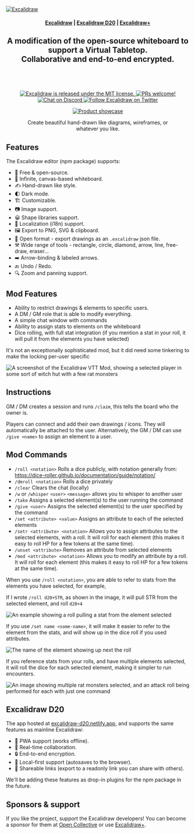 <a href="https://excalidraw.com/" target="_blank" rel="noopener">
  <picture>
    <source media="(prefers-color-scheme: dark)" alt="Excalidraw" srcset="https://excalidraw.nyc3.cdn.digitaloceanspaces.com/github/excalidraw_github_cover_2_dark.png" />
    <img alt="Excalidraw" src="https://excalidraw.nyc3.cdn.digitaloceanspaces.com/github/excalidraw_github_cover_2.png" />
  </picture>
</a>

<h4 align="center">
  <a href="https://excalidraw.com">Excalidraw</a> |
  <a href="https://excalidraw-d20.netlify.app">Excalidraw D20</a> |
  <a href="https://plus.excalidraw.com">Excalidraw+</a>
</h4>

<div align="center">
  <h2>
    A modification of the open-source whiteboard to support a Virtual Tabletop.</br>
    Collaborative and end-to-end encrypted. </br>
  <br />
  </h2>
</div>

<br />
<p align="center">
  <a href="https://github.com/excalidraw/excalidraw/blob/master/LICENSE">
    <img alt="Excalidraw is released under the MIT license." src="https://img.shields.io/badge/license-MIT-blue.svg"  />
  </a>
  <a href="https://docs.excalidraw.com/docs/introduction/contributing">
    <img alt="PRs welcome!" src="https://img.shields.io/badge/PRs-welcome-brightgreen.svg?style=flat"  />
  </a>
  <a href="https://discord.gg/UexuTaE">
    <img alt="Chat on Discord" src="https://img.shields.io/discord/723672430744174682?color=738ad6&label=Chat%20on%20Discord&logo=discord&logoColor=ffffff&widge=false"/>
  </a>
  <a href="https://twitter.com/excalidraw">
    <img alt="Follow Excalidraw on Twitter" src="https://img.shields.io/twitter/follow/excalidraw.svg?label=follow+@excalidraw&style=social&logo=twitter"/>
  </a>
</p>

<div align="center">
  <figure>
    <a href="https://excalidraw.com" target="_blank" rel="noopener">
      <img src="https://excalidraw.nyc3.cdn.digitaloceanspaces.com/github%2Fproduct_showcase.png" alt="Product showcase" />
    </a>
    <figcaption>
      <p align="center">
        Create beautiful hand-drawn like diagrams, wireframes, or whatever you like.
      </p>
    </figcaption>
  </figure>
</div>

## Features

The Excalidraw editor (npm package) supports:

- 💯&nbsp;Free & open-source.
- 🎨&nbsp;Infinite, canvas-based whiteboard.
- ✍️&nbsp;Hand-drawn like style.
- 🌓&nbsp;Dark mode.
- 🏗️&nbsp;Customizable.
- 📷&nbsp;Image support.
- 😀&nbsp;Shape libraries support.
- 👅&nbsp;Localization (i18n) support.
- 🖼️&nbsp;Export to PNG, SVG & clipboard.
- 💾&nbsp;Open format - export drawings as an `.excalidraw` json file.
- ⚒️&nbsp;Wide range of tools - rectangle, circle, diamond, arrow, line, free-draw, eraser...
- ➡️&nbsp;Arrow-binding & labeled arrows.
- 🔙&nbsp;Undo / Redo.
- 🔍&nbsp;Zoom and panning support.

## Mod Features

- Ability to restrict drawings & elements to specific users.
- A DM / GM role that is able to modify everything.
- A simple chat window with commands
- Ability to assign stats to elements on the whiteboard
- Dice rolling, with full stat integration (if you mention a stat in your roll, it will pull it from the elements you have selected)

It's not an exceptionally sophisticated mod, but it did need some tinkering to make the locking per-user specific

![A screenshot of the Excalidraw VTT Mod, showing a selected player in some sort of witch hut with a few rat monsters](https://github.com/TotalTechGeek/excalidraw-d20/assets/2261916/f2448bf2-251a-4304-8a98-72690466351e)


## Instructions

GM / DM creates a session and runs `/claim`, this tells the board who the owner is.

Players can connect and add their own drawings / icons. They will automatically be attached to the user. Alternatively, the GM / DM can use `/give <name>` to assign an element to a user.

## Mod Commands

- `/roll <notation>` Rolls a dice publicly, with notation generally from: <https://dice-roller.github.io/documentation/guide/notation/>
- `/dmroll <notation>` Rolls a dice privately
- `/clear` Clears the chat (locally)
- `/w` or `/whisper` `<user>` `<message>` allows you to whisper to another user
- `/take` Assigns a selected element(s) to the user running the command
- `/give <user>` Assigns the selected element(s) to the user specified by the command
- `/set <attribute> <value>` Assigns an attribute to each of the selected elements
- `/setr <attribute> <notation>`  Allows you to assign attributes to the selected elements, with a roll. It will roll for each element (this makes it easy to roll HP for a few tokens at the same time).
- `/unset <attribute>` Removes an attribute from selected elements
- `/mod <attribute> <notation>` Allows you to modify an attribute by a roll. It will roll for each element (this makes it easy to roll HP for a few tokens at the same time).

When you use `/roll <notation>`, you are able to refer to stats from the elements you have selected, for example,

If I wrote `/roll d20+STR`, as shown in the image, it will pull STR from the selected element, and roll `d20+4`

![An example showing a roll pulling a stat from the element selected](https://github.com/TotalTechGeek/excalidraw-d20/assets/2261916/08559023-f748-4c54-ba7e-327b2faf1172)


If you use `/set name <some-name>`, it will make it easier to refer to the element from the stats, and will show up in the dice roll if you used attributes.

![The name of the element showing up next the roll](https://github.com/TotalTechGeek/excalidraw-d20/assets/2261916/bc6bbcf2-8294-400b-9346-4bed64601f61)


If you reference stats from your rolls, and have multiple elements selected, it will roll the dice for each selected element, making it simpler to run encounters.

![An image showing multiple rat monsters selected, and an attack roll being performed for each with just one command](https://github.com/TotalTechGeek/excalidraw-d20/assets/2261916/f93d279c-25a0-40e9-b2ba-f9976d07709e)


## Excalidraw D20

The app hosted at [excalidraw-d20.netlify.app](https://excalidraw-d20.netlify.app), and supports the same features as mainline Excalidraw:

- 📡&nbsp;PWA support (works offline).
- 🤼&nbsp;Real-time collaboration.
- 🔒&nbsp;End-to-end encryption.
- 💾&nbsp;Local-first support (autosaves to the browser).
- 🔗&nbsp;Shareable links (export to a readonly link you can share with others).

We'll be adding these features as drop-in plugins for the npm package in the future.

## Sponsors & support

If you like the project, support the Excalidraw developers! You can become a sponsor for them at [Open Collective](https://opencollective.com/excalidraw) or use [Excalidraw+](https://plus.excalidraw.com/).

